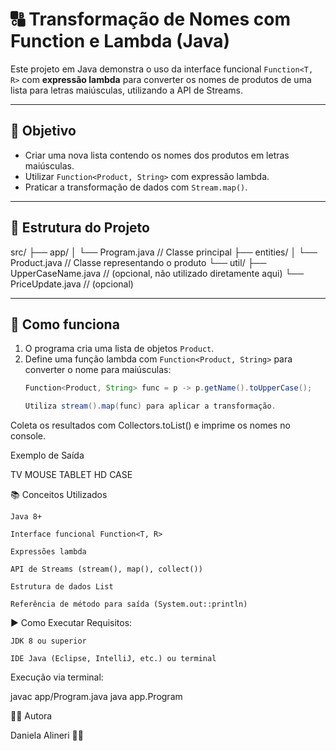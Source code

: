 # 🔠 Transformação de Nomes com Function e Lambda (Java)

Este projeto em Java demonstra o uso da interface funcional `Function<T, R>` com **expressão lambda** para converter os nomes de produtos 
de uma lista para letras maiúsculas, utilizando a API de Streams.

---

## 🚀 Objetivo

- Criar uma nova lista contendo os nomes dos produtos em letras maiúsculas.
- Utilizar `Function<Product, String>` com expressão lambda.
- Praticar a transformação de dados com `Stream.map()`.

---

## 🧩 Estrutura do Projeto

src/
├── app/
│ └── Program.java // Classe principal
├── entities/
│ └── Product.java // Classe representando o produto
└── util/
├── UpperCaseName.java // (opcional, não utilizado diretamente aqui)
└── PriceUpdate.java // (opcional)

---

## 🔧 Como funciona

1. O programa cria uma lista de objetos `Product`.
2. Define uma função lambda com `Function<Product, String>` para converter o nome para maiúsculas:
   ```java
   Function<Product, String> func = p -> p.getName().toUpperCase();

   Utiliza stream().map(func) para aplicar a transformação.

Coleta os resultados com Collectors.toList() e imprime os nomes no console.

Exemplo de Saída

TV
MOUSE
TABLET
HD CASE

📚 Conceitos Utilizados

    Java 8+

    Interface funcional Function<T, R>

    Expressões lambda

    API de Streams (stream(), map(), collect())

    Estrutura de dados List

    Referência de método para saída (System.out::println)

▶️ Como Executar
Requisitos:

    JDK 8 ou superior

    IDE Java (Eclipse, IntelliJ, etc.) ou terminal

Execução via terminal:

javac app/Program.java
java app.Program

👩‍💻 Autora

Daniela Alineri 👩‍💻

  
